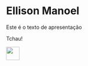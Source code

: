 <h1>Ellison Manoel</h1>

<p>Este é o texto de apresentação</p>

<p>Tchau!</p>
<img src="https://cdn.jsdelivr.net/gh/devicons/devicon@latest/icons/javascript/javascript-original.svg" width=36 height=36 />